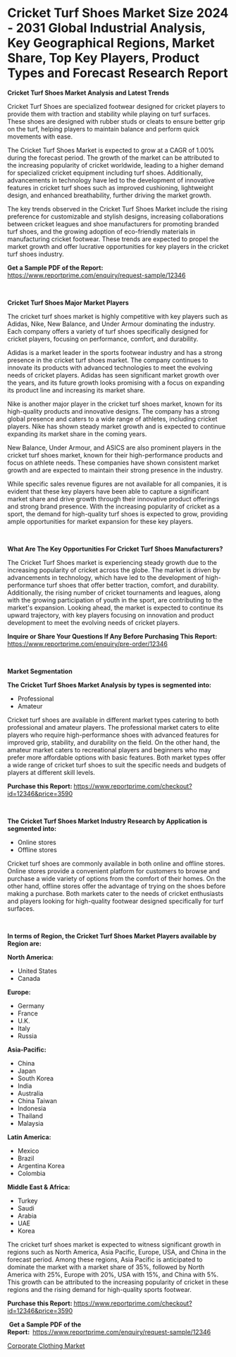 <p><h1>Cricket Turf Shoes Market Size 2024 - 2031 Global Industrial Analysis, Key Geographical Regions, Market Share, Top Key Players, Product Types and Forecast Research Report</h1></p><p><strong>Cricket Turf Shoes Market Analysis and Latest Trends</strong></p>
<p><p>Cricket Turf Shoes are specialized footwear designed for cricket players to provide them with traction and stability while playing on turf surfaces. These shoes are designed with rubber studs or cleats to ensure better grip on the turf, helping players to maintain balance and perform quick movements with ease.</p><p>The Cricket Turf Shoes Market is expected to grow at a CAGR of 1.00% during the forecast period. The growth of the market can be attributed to the increasing popularity of cricket worldwide, leading to a higher demand for specialized cricket equipment including turf shoes. Additionally, advancements in technology have led to the development of innovative features in cricket turf shoes such as improved cushioning, lightweight design, and enhanced breathability, further driving the market growth.</p><p>The key trends observed in the Cricket Turf Shoes Market include the rising preference for customizable and stylish designs, increasing collaborations between cricket leagues and shoe manufacturers for promoting branded turf shoes, and the growing adoption of eco-friendly materials in manufacturing cricket footwear. These trends are expected to propel the market growth and offer lucrative opportunities for key players in the cricket turf shoes industry.</p></p>
<p><strong>Get a Sample PDF of the Report:&nbsp;</strong> <a href="https://www.reportprime.com/enquiry/request-sample/12346">https://www.reportprime.com/enquiry/request-sample/12346</a></p>
<p>&nbsp;</p>
<p><strong>Cricket Turf Shoes Major Market Players</strong></p>
<p><p>The cricket turf shoes market is highly competitive with key players such as Adidas, Nike, New Balance, and Under Armour dominating the industry. Each company offers a variety of turf shoes specifically designed for cricket players, focusing on performance, comfort, and durability.</p><p>Adidas is a market leader in the sports footwear industry and has a strong presence in the cricket turf shoes market. The company continues to innovate its products with advanced technologies to meet the evolving needs of cricket players. Adidas has seen significant market growth over the years, and its future growth looks promising with a focus on expanding its product line and increasing its market share.</p><p>Nike is another major player in the cricket turf shoes market, known for its high-quality products and innovative designs. The company has a strong global presence and caters to a wide range of athletes, including cricket players. Nike has shown steady market growth and is expected to continue expanding its market share in the coming years.</p><p>New Balance, Under Armour, and ASICS are also prominent players in the cricket turf shoes market, known for their high-performance products and focus on athlete needs. These companies have shown consistent market growth and are expected to maintain their strong presence in the industry.</p><p>While specific sales revenue figures are not available for all companies, it is evident that these key players have been able to capture a significant market share and drive growth through their innovative product offerings and strong brand presence. With the increasing popularity of cricket as a sport, the demand for high-quality turf shoes is expected to grow, providing ample opportunities for market expansion for these key players.</p></p>
<p>&nbsp;</p>
<p><strong>What Are The Key Opportunities For Cricket Turf Shoes Manufacturers?</strong></p>
<p><p>The Cricket Turf Shoes market is experiencing steady growth due to the increasing popularity of cricket across the globe. The market is driven by advancements in technology, which have led to the development of high-performance turf shoes that offer better traction, comfort, and durability. Additionally, the rising number of cricket tournaments and leagues, along with the growing participation of youth in the sport, are contributing to the market's expansion. Looking ahead, the market is expected to continue its upward trajectory, with key players focusing on innovation and product development to meet the evolving needs of cricket players.</p></p>
<p><strong>Inquire or Share Your Questions If Any Before Purchasing This Report:</strong> <a href="https://www.reportprime.com/enquiry/pre-order/12346">https://www.reportprime.com/enquiry/pre-order/12346</a></p>
<p>&nbsp;</p>
<p><strong>Market Segmentation</strong></p>
<p><strong>The Cricket Turf Shoes Market Analysis by types is segmented into:</strong></p>
<p><ul><li>Professional</li><li>Amateur</li></ul></p>
<p><p>Cricket turf shoes are available in different market types catering to both professional and amateur players. The professional market caters to elite players who require high-performance shoes with advanced features for improved grip, stability, and durability on the field. On the other hand, the amateur market caters to recreational players and beginners who may prefer more affordable options with basic features. Both market types offer a wide range of cricket turf shoes to suit the specific needs and budgets of players at different skill levels.</p></p>
<p><strong>Purchase this Report:&nbsp;</strong><a href="https://www.reportprime.com/checkout?id=12346&price=3590">https://www.reportprime.com/checkout?id=12346&price=3590</a></p>
<p>&nbsp;</p>
<p><strong>The Cricket Turf Shoes Market Industry Research by Application is segmented into:</strong></p>
<p><ul><li>Online stores</li><li>Offline stores</li></ul></p>
<p><p>Cricket turf shoes are commonly available in both online and offline stores. Online stores provide a convenient platform for customers to browse and purchase a wide variety of options from the comfort of their homes. On the other hand, offline stores offer the advantage of trying on the shoes before making a purchase. Both markets cater to the needs of cricket enthusiasts and players looking for high-quality footwear designed specifically for turf surfaces.</p></p>
<p>&nbsp;</p>
<p><strong>In terms of Region, the Cricket Turf Shoes Market Players available by Region are:</strong></p>
<p>
    <p> <strong> North America: </strong>
        <ul>
            <li>United States</li>
            <li>Canada</li>
        </ul>
        </p> 
    <p> <strong> Europe: </strong>
        <ul>
            <li>Germany</li>
            <li>France</li>
            <li>U.K.</li>
            <li>Italy</li>
            <li>Russia</li>
        </ul>
        </p> 
    <p> <strong> Asia-Pacific: </strong>
        <ul>
            <li>China</li>
            <li>Japan</li>
            <li>South Korea</li>
            <li>India</li>
            <li>Australia</li>
            <li>China Taiwan</li>
            <li>Indonesia</li>
            <li>Thailand</li>
            <li>Malaysia</li>
        </ul>
        </p> 
    <p> <strong> Latin America: </strong>
        <ul>
            <li>Mexico</li>
            <li>Brazil</li>
            <li>Argentina Korea</li>
            <li>Colombia</li>
        </ul>
        </p> 
    <p> <strong> Middle East & Africa: </strong>
        <ul>
            <li>Turkey</li>
            <li>Saudi</li>
            <li>Arabia</li>
            <li>UAE</li>
            <li>Korea</li>
        </ul>
    </p>
    </p>
<p><p>The cricket turf shoes market is expected to witness significant growth in regions such as North America, Asia Pacific, Europe, USA, and China in the forecast period. Among these regions, Asia Pacific is anticipated to dominate the market with a market share of 35%, followed by North America with 25%, Europe with 20%, USA with 15%, and China with 5%. This growth can be attributed to the increasing popularity of cricket in these regions and the rising demand for high-quality sports footwear.</p></p>
<p><strong>Purchase this Report: </strong><a href="https://www.reportprime.com/checkout?id=12346&price=3590">https://www.reportprime.com/checkout?id=12346&price=3590</a></p>
<p>&nbsp;<strong>Get a Sample PDF of the Report:&nbsp;&nbsp;</strong><a href="https://www.reportprime.com/enquiry/request-sample/12346">https://www.reportprime.com/enquiry/request-sample/12346</a></p>
<p><strong></strong></p>
<p><p><a href="https://github.com/peachesmcdowel1/Market-Research-Report-List-1/blob/main/corporate-clothing-market.md">Corporate Clothing Market</a></p></p>